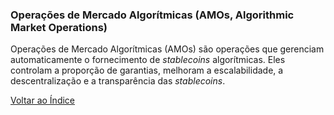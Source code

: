 ### Operações de Mercado Algorítmicas (AMOs, Algorithmic Market Operations)

Operações de Mercado Algorítmicas (AMOs) são operações que gerenciam automaticamente o fornecimento de _stablecoins_ algorítmicas. Eles controlam a proporção de garantias, melhoram a escalabilidade, a descentralização e a transparência das _stablecoins_.

[Voltar ao Índice](../)